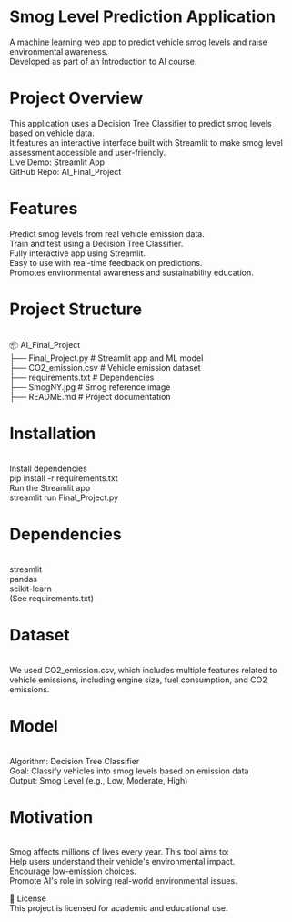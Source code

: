 # Smog Level Prediction Application

A machine learning web app to predict vehicle smog levels and raise environmental awareness.
<br>Developed as part of an Introduction to AI course.

# Project Overview

This application uses a Decision Tree Classifier to predict smog levels based on vehicle data.
<br>It features an interactive interface built with Streamlit to make smog level assessment accessible and user-friendly.
<br>Live Demo: Streamlit App
<br>GitHub Repo: AI_Final_Project

# Features

Predict smog levels from real vehicle emission data.
<br>Train and test using a Decision Tree Classifier.
<br>Fully interactive app using Streamlit.
<br>Easy to use with real-time feedback on predictions.
<br>Promotes environmental awareness and sustainability education.

# Project Structure
<br>📦 AI_Final_Project
<br>├── Final_Project.py         # Streamlit app and ML model
<br>├── CO2_emission.csv         # Vehicle emission dataset
<br>├── requirements.txt         # Dependencies
<br>├── SmogNY.jpg               # Smog reference image
<br>├── README.md                # Project documentation

# Installation
<br>Install dependencies
<br>pip install -r requirements.txt
<br>Run the Streamlit app
<br>streamlit run Final_Project.py

# Dependencies
<br>streamlit
<br>pandas
<br>scikit-learn
<br>(See requirements.txt)

# Dataset
<br>We used CO2_emission.csv, which includes multiple features related to vehicle emissions, including engine size, fuel consumption, and CO2 emissions.

# Model
<br>Algorithm: Decision Tree Classifier
<br>Goal: Classify vehicles into smog levels based on emission data
<br>Output: Smog Level (e.g., Low, Moderate, High)

# Motivation
<br>Smog affects millions of lives every year. This tool aims to:
<br>Help users understand their vehicle's environmental impact.
<br>Encourage low-emission choices.
<br>Promote AI's role in solving real-world environmental issues.

📜 License
<br>This project is licensed for academic and educational use.
